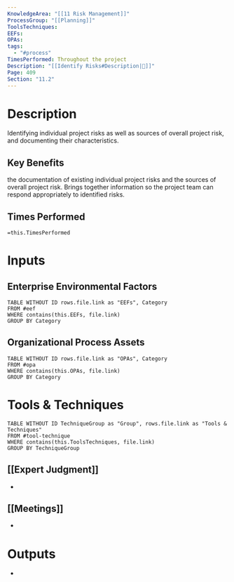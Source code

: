 ```yaml
---
KnowledgeArea: "[[11 Risk Management]]"
ProcessGroup: "[[Planning]]"
ToolsTechniques: 
EEFs: 
OPAs: 
tags:
  - "#process"
TimesPerformed: Throughout the project
Description: "[[Identify Risks#Description|📝]]"
Page: 409
Section: "11.2"
---
```

# Description
Identifying individual project risks as well as sources of overall project risk, and documenting their characteristics.
## Key Benefits
the documentation of existing individual project risks and the sources of overall project risk. Brings together information so the project team can respond appropriately to identified risks.
## Times Performed
`=this.TimesPerformed`
# Inputs
## Enterprise Environmental Factors
```dataview
TABLE WITHOUT ID rows.file.link as "EEFs", Category
FROM #eef
WHERE contains(this.EEFs, file.link)
GROUP BY Category
```
## Organizational Process Assets
```dataview
TABLE WITHOUT ID rows.file.link as "OPAs", Category
FROM #opa
WHERE contains(this.OPAs, file.link)
GROUP BY Category
```
# Tools & Techniques
```dataview
TABLE WITHOUT ID TechniqueGroup as "Group", rows.file.link as "Tools & Techniques"
FROM #tool-technique
WHERE contains(this.ToolsTechniques, file.link)
GROUP BY TechniqueGroup
```
## [[Expert Judgment]]
- 
## [[Meetings]]
- 
# Outputs
- 